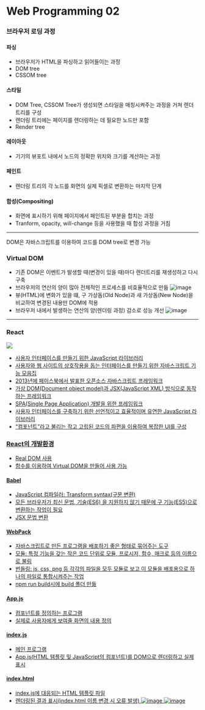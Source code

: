 # Web Programming 02

### 브라우저 로딩 과정
#### 파싱
- 브라우저가 HTML을 파싱하고 읽어들이는 과정
- DOM tree
- CSSOM tree
#### 스타일
- DOM Tree, CSSOM Tree가 생성되면 스타일을 매칭시켜주는 과정을 거쳐 렌더 트리를 구성
- 렌더링 트리에는 페이지를 렌더링하는 데 필요한 노드만 포함
- Render tree
#### 레이아웃
- 기기의 뷰포트 내에서 노드의 정확한 위치와 크기를 계산하는 과정
#### 페인트
- 렌더링 트리의 각 노드를 화면의 실제 픽셀로 변환하는 마지막 단계
#### 합성(Compositing)
- 화면에 표시하기 위해 페이지에서 페인트된 부분을 합치는 과정
- Tranform, opacity, will-change 등을 사용했을 때 합성 과정을 거침

---

DOM은 자바스크립트를 이용하여 코드를 DOM tree로 변경 가능</br>

### Virtual DOM

- 기존 DOM은 이벤트가 발생할 때(변경이 있을 때)마다 렌더트리를 재생성하고 다시 구축
- 브라우저의 연산의 양이 많아 전체적인 프로세스를 비효율적으로 만듦
![image](https://github.com/Gnyo/React/assets/102850495/7209b25e-5d04-4675-a4a5-cb90728c8711)
- 뷰(HTML)에 변화가 있을 떄, 구 가상돔(Old Node)과 새 가상돔(New Node)을 비교하여 변경된 내용만 DOM에 적용
- 브라우저 내에서 발생하는 연산의 양(렌더링 과정) 감소로 성능 개선
![image](https://github.com/Gnyo/React/assets/102850495/90edd4ba-d12d-4d2c-b0cd-bf6d4f8ca1e3)

---
### React
<a href="https://react.dev/" target="_blank"> <img src="https://img.shields.io/badge/react-20232a.svg?style=for-the-badge&logo=react&logoColor=61DAFB"/>
- 사용자 인터페이스를 만들기 위한 JavaScript 라이브러리
- 사용자와 웹 사이트의 상호작용을 돕는 인터페이스를 만들기 위한 자바스크립트 기능 모음집
- 2013년에 페이스북에서 발표한 오픈소스 자바스크립트 프레임워크
- 가상 DOM(Document object model)과 JSX(JavaScript XML) 방식으로 동작하는 프레임워크
- SPA(Single Page Application) 개발을 위한 프레임워크
- 사용자 인터페이스를 구축하기 위한 선언적이고 효율적이며 유연한 JavaScript 라이브러리
- “컴포넌트”라고 불리는 작고 고립된 코드의 파편을 이용하여 복잡한 UI를 구성
  
### React의 개발환경
- Real DOM 사용
- 함수를 이용하여 Virtual DOM을 만들어 사용 가능

#### Babel
- JavaScript 컴파일러: Transform syntax(구문 변환)
- 모든 브라우저가 최신 문법, 기술(ES6) 을 지원하지 않기 때문에 구 기능(ES5)으로 변환하는 작업이 필요
- JSX 문법 변환

#### WebPack
- 자바스크립트로 만든 프로그램을 배포하기 좋은 형태로 묶어주는 도구
- 모듈: 특정 기능을 갖는 작은 코드 단위로 모듈, 프로시저, 함수, 매크로 등의 이름으로 불림
- 번들링: js, css, png 등 각각의 파일을 모두 모듈로 보고 이 모듈을 배포용으로 하나의 파일로 통합시켜주는 작업
- npm run build시에 build 폴더 만듦

#### App.js
- 컴포넌트를 정의하는 프로그램
- 실제로 사용자에게 보여줄 화면의 내용 정의
#### index.js
- 메인 프로그램
- App.js(HTML 템플릿 및 JavaScript의 컴포넌트)를 DOM으로 렌더링하고 실제 표시
#### index.html
- index.js에 대응되는 HTML 템플릿 파일
- 렌더링된 결과 표시(index.html 이름 변경 시 오류 발생)
![image](https://github.com/Gnyo/React/assets/102850495/c1bf8adf-ba24-458a-986b-6e81740d6d39)
![image](https://github.com/Gnyo/React/assets/102850495/6278ab97-9066-4d2e-ac7e-2a21b7b79d31)


